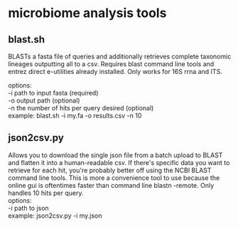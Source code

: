 # microbiome analysis tools

## blast.sh
BLASTs a fasta file of queries and additionally retrieves complete taxonomic lineages outputting all to a csv. Requires blast command line tools and entrez direct e-utilities already installed. Only works for 16S rrna and ITS.  

options:  
-i path to input fasta (required)  
-o output path (optional)  
-n the number of hits per query desired (optional)  
example: blast.sh -i my.fa -o results.csv -n 10  

## json2csv.py  
Allows you to download the single json file from a batch upload to BLAST and flatten it into a human-readable csv. If there's specific data you want to retrieve for each hit, you're probably better off using the NCBI BLAST command line tools. This is more a convenience tool to use because the online gui is oftentimes faster than command line blastn -remote. Only handles 10 hits per query.  
options:  
  -i path to json  
example: json2csv.py -i my.json  
